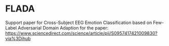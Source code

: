 # FLADA
Support paper for Cross-Subject EEG Emotion Classification based on Few-Label Adversarial Domain Adaption
for the paper: https://www.sciencedirect.com/science/article/pii/S0957417421009830?via%3Dihub
